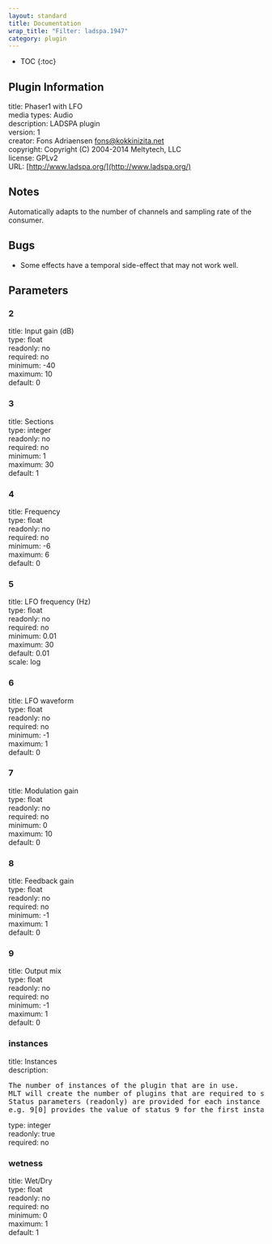 ```yaml
---
layout: standard
title: Documentation
wrap_title: "Filter: ladspa.1947"
category: plugin
---
```

* TOC
{:toc}

## Plugin Information

title: Phaser1 with LFO  
media types:
Audio  
description: LADSPA plugin  
version: 1  
creator: Fons Adriaensen <fons@kokkinizita.net>  
copyright: Copyright (C) 2004-2014 Meltytech, LLC  
license: GPLv2  
URL: [http://www.ladspa.org/](http://www.ladspa.org/)  

## Notes

Automatically adapts to the number of channels and sampling rate of the consumer.

## Bugs

* Some effects have a temporal side-effect that may not work well.


## Parameters

### 2

title: Input gain (dB)    
type: float  
readonly: no  
required: no  
minimum: -40  
maximum: 10  
default: 0  

### 3

title: Sections    
type: integer  
readonly: no  
required: no  
minimum: 1  
maximum: 30  
default: 1  

### 4

title: Frequency    
type: float  
readonly: no  
required: no  
minimum: -6  
maximum: 6  
default: 0  

### 5

title: LFO frequency (Hz)    
type: float  
readonly: no  
required: no  
minimum: 0.01  
maximum: 30  
default: 0.01  
scale: log  

### 6

title: LFO waveform    
type: float  
readonly: no  
required: no  
minimum: -1  
maximum: 1  
default: 0  

### 7

title: Modulation gain    
type: float  
readonly: no  
required: no  
minimum: 0  
maximum: 10  
default: 0  

### 8

title: Feedback gain    
type: float  
readonly: no  
required: no  
minimum: -1  
maximum: 1  
default: 0  

### 9

title: Output mix    
type: float  
readonly: no  
required: no  
minimum: -1  
maximum: 1  
default: 0  

### instances

title: Instances    
description:
<pre>
The number of instances of the plugin that are in use.
MLT will create the number of plugins that are required to support the number of audio channels.
Status parameters (readonly) are provided for each instance and are accessed by specifying the instance number after the identifier (starting at zero).
e.g. 9[0] provides the value of status 9 for the first instance.
</pre>
type: integer  
readonly: true  
required: no  

### wetness

title: Wet/Dry    
type: float  
readonly: no  
required: no  
minimum: 0  
maximum: 1  
default: 1  

